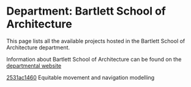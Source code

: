 # Department: **Bartlett School of Architecture**

This page lists all the available projects hosted in the Bartlett School of Architecture department.

Information about Bartlett School of Architecture can be found on the [departmental website](https://www.ucl.ac.uk/bartlett/architecture)

[2531ac1460](../projects/2531ac1460.md) Equitable movement and navigation modelling

